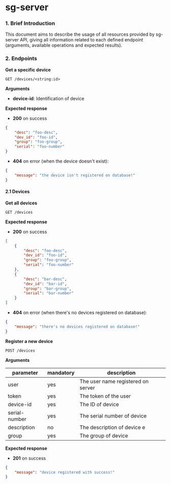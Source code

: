 # sg-server

### 1. Brief Introduction

This document aims to describe the usage of all resources provided by sg-server
API, giving all information related to each defined endpoint (arguments,
available operations and expected results).

### 2. Endpoints

**Get a specific device**

`GET /devices/<string:id>`

**Arguments**

- **device-id**: Identification of device

**Expected response**

- **200** on success

```json
{
    "desc": "foo-desc",
    "dev_id": "foo-id",
    "group": "foo-group",
    "serial": "foo-number"
}
```

- **404** on error (when the device doesn't exist):

```json
{
    "message": "the device isn't registered on database!"
}
```

#### 2.1 Devices

**Get all devices**

`GET /devices`

**Expected response**

- **200** on success

```json
[
    {
        "desc": "foo-desc",
        "dev_id": "foo-id",
        "group": "foo-group",
        "serial": "foo-number"
    },
    {
        "desc": "bar-desc",
        "dev_id": "bar-id",
        "group": "bar-group",
        "serial": "bar-number"
    }
]
```

- **404** on error (when there's no devices registered on database):

```json
{
    "message": "there's no devices registered on database!"
}
```

**Register a new device**

`POST /devices`

**Arguments**

|   parameter   | mandatory |           description              |
|---------------|-----------|------------------------------------|
|     user      |    yes    | The user name registered on server |
|     token     |    yes    | The token of the user              |
|   device-id   |    yes    | The ID of device                   |
| serial-number |    yes    | The serial number of device        |
|  description  |    no     | The description of device e        |
|     group     |    yes    | The group of device                |

**Expected response**

- **201** on success

```json
{
    "message": "device registered with success!"
}
```
